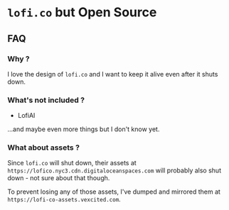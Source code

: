 # `lofi.co` but Open Source

## FAQ

### Why ?

I love the design of `lofi.co` and I want to keep it alive even after it shuts down.

### What's not included ?

- LofiAI

...and maybe even more things but I don't know yet.

### What about assets ?

Since `lofi.co` will shut down, their assets at `https://lofico.nyc3.cdn.digitaloceanspaces.com` will probably also shut down - not sure about that though.

To prevent losing any of those assets, I've dumped and mirrored them at `https://lofi-co-assets.vexcited.com`.
